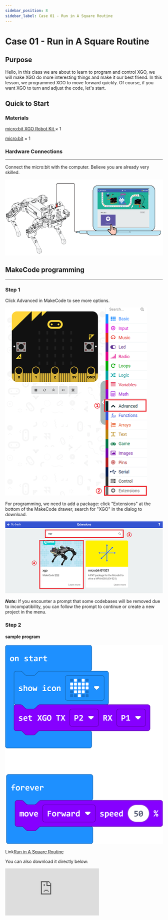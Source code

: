 ```yaml
---
sidebar_position: 8
sidebar_label: Case 01 - Run in A Square Routine
---
```


# Case 01 - Run in A Square Routine

## Purpose

Hello, in this class we are about to learn to program and control XGO, we will make XGO do more interesting things and make it our best friend. In this lesson, we programmed XGO to move forward quickly. Of course, if you want XGO to turn and adjust the code, let's start.

## Quick to Start

### Materials

[micro:bit XGO Robot Kit ](https://www.elecfreaks.com/micro-bit-xgo-robot-kit.html) × 1

[micro:bit](https://www.elecfreaks.com/bbc-micro-bit-board-for-coding-programming-microbit.html) × 1

### Hardware Connections
---
Connect the micro:bit with the computer. Believe you are already very skilled.

![](./images/microbit-xgo-robot-kit-22.png)

## MakeCode programming
---
### Step 1

Click Advanced in MakeCode to see more options.

![](./images/microbit-xgo-robot-kit-10.png)

For programming, we need to add a package: click "Extensions" at the bottom of the MakeCode drawer, search for "XGO" in the dialog to download.

![](./images/microbit-xgo-robot-kit-11.png)

***Note:*** If you encounter a prompt that some codebases will be removed due to incompatibility, you can follow the prompt to continue or create a new project in the menu.

### Step 2

#### sample program

![](./images/xgo-1-2.png)

Link[Run in A Square Routine](https://makecode.microbit.org/_3WaJt82pkbqd)

You can also download it directly below:

<div
    style={{
        position: 'relative',
        paddingBottom: '60%',
        overflow: 'hidden',
    }}
>
    <iframe
        src="https://makecode.microbit.org/_V4YJ2i9LkYoi"
        frameborder="0"
        sandbox="allow-popups allow-forms allow-scripts allow-same-origin"
        style={{
            position: 'absolute',
            width: '100%',
            height: '100%',
        }}
    />
</div>

## FAQ

If XGO doesn't run a perfect square, please try adjusting the time and speed.

## Exploration

How to program it to run in circles?
